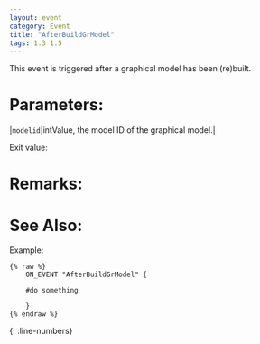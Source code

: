 ```yaml
---
layout: event
category: Event
title: "AfterBuildGrModel"
tags: 1.3 1.5
---
```


This event is triggered after a graphical model has been (re)built.  

# Parameters:  

|`modelid`|intValue, the model ID of the graphical model.|

Exit value:



# Remarks:  



# See Also:  



Example:  

```adoscript
{% raw %}
	ON_EVENT "AfterBuildGrModel" {
	
	#do something
	
	}
{% endraw %}
```
{: .line-numbers}

